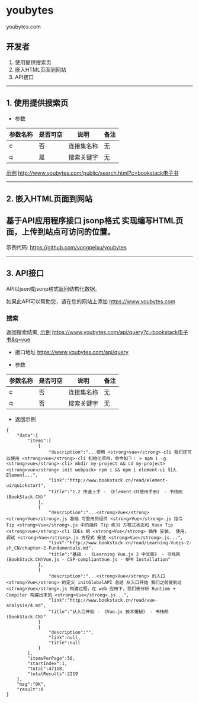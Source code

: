 # youbytes
youbytes.com

开发者
--

1. 使用提供搜索页
2. 嵌入HTML页面到网站
3. API接口

-----

## 1. 使用提供搜索页

* 参数

| 参数名称 | 是否可空 | 说明 | 备注 |
| -------- | -------- | -------- | -------- |
| c     | 否     | 连接集名称     |  无   | 
| q     | 是     | 搜索关键字     |   无  | 

[示例](http://www.youbytes.com/public/search.html?c=bookstack%E7%94%B5%E5%AD%90%E4%B9%A6) http://www.youbytes.com/public/search.html?c=bookstack电子书

-----


## 2. 嵌入HTML页面到网站

基于API应用程序接口 jsonp格式 实现编写HTML页面，上传到站点可访问的位置。
--
示例代码: https://github.com/yongpeixu/youbytes

-----

## 3. API接口

API以json或jsonp格式返回结构化数据。

如果此API可以帮助您，请在您的网站上添加 https://www.youbytes.com

### 搜索

返回搜索结果, [示例](https://www.youbytes.com/api/query?c=bookstack%E7%94%B5%E5%AD%90%E4%B9%A6&q=vue) https://www.youbytes.com/api/query?c=bookstack电子书&q=vue

* 接口地址
https://www.youbytes.com/api/query

* 参数

| 参数名称 | 是否可空 | 说明 | 备注 |
| -------- | -------- | -------- | -------- |
| c     | 否     | 连接集名称     |  无   | 
| q     | 否     | 搜索关键字     |   无  | 


* 返回示例
```
{
    "data":{
        "items":[
            {
                "description":"...使用 <strong>vue</strong>-cli 我们还可以使用 <strong>vue</strong>-cli 初始化项目，命令如下： > npm i -g <strong>vue</strong>-cli> mkdir my-project && cd my-project> <strong>vue</strong> init webpack> npm i && npm i element-ui 引入 Element...",
                "link":"http://www.bookstack.cn/read/element-ui/quickstart",
                "title":"1.2 快速上手 - 《Element-UI使用手册》 - 书栈网(BookStack.CN)"
            },
            {
                "description":"...<strong>Vue</strong> <strong>Vue</strong>.js 基础 可重用的组件 <strong>Vue</strong>.js 指令 Tip <strong>Vue</strong>.js 中的插件 Tip 练习 方程式状态和 Vuex Tip <strong>vue</strong>-cli IDEs 的 <strong>Vue</strong> 插件 安装， 使用， 调试 <strong>Vue</strong>.js 方程式 安装 <strong>Vue</strong>.js...",
                "link":"http://www.bookstack.cn/read/Learning-Vuejs-2-zh_CN/chapter-2-Fundamentals.md",
                "title":"基础 - 《Learning Vue.js 2 中文版》 - 书栈网(BookStack.CN)Vue.js - CSP-compliantVue.js - NPM Installation"
            },
            {
                "description":"...<strong>Vue</strong> 的入口 <strong>Vue</strong> 的定义 initGlobalAPI 总结 从入口开始 我们之前提到过 <strong>Vue</strong>.js 构建过程，在 web 应用下，我们来分析 Runtime + Compiler 构建出来的 <strong>Vue</strong>.js...",
                "link":"http://www.bookstack.cn/read/vue-analysis/4.md",
                "title":"从入口开始 - 《Vue.js 技术揭秘》 - 书栈网(BookStack.CN)"
            }
            {
                "description":"",
                "link":null,
                "title":null
            }
        ],
        "itemsPerPage":50,
        "startIndex":1,
        "total":47118,
        "totalResults":2219
    },
    "msg":"OK",
    "result":0
}
```
